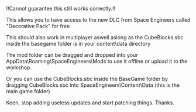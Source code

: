 !!Cannot guarantee this still works correctly.!!

This allows you to have access to the new DLC from Space Engineers called "Decorative Pack" for free

This should also work in multiplayer aswell aslong as the CubeBlocks.sbc inside the basegame folder is in your content\data directory


The mod folder can be dragged and dropped into your AppData\Roaming\SpaceEngineers\Mods to use it offline or upload it to the workshop.


Or you can use the CubeBlocks.sbc inside the BaseGame folder by dragging CubeBlocks.sbc into SpaceEngineers\Content\Data (this is the main game folder)



Keen, stop adding useless updates and start patching things. Thanks.
